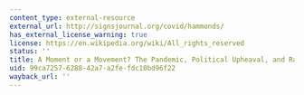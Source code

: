 ```yaml
---
content_type: external-resource
external_url: http://signsjournal.org/covid/hammonds/
has_external_license_warning: true
license: https://en.wikipedia.org/wiki/All_rights_reserved
status: ''
title: A Moment or a Movement? The Pandemic, Political Upheaval, and Racial Reckoning
uid: 99ca7257-6288-42a7-a2fe-fdc10bd96f22
wayback_url: ''
---
```


